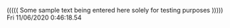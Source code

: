 ((((( Some sample text being entered here solely for testing purposes ))))) Fri 11/06/2020  0:46:18.54
